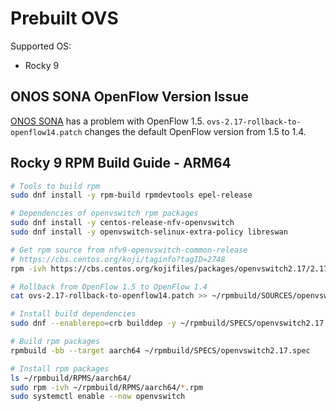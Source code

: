 # Prebuilt OVS

Supported OS:
* Rocky 9

## ONOS SONA OpenFlow Version Issue

[ONOS SONA](https://groups.google.com/a/onosproject.org/g/onos-discuss/c/BaV1xrUvkxY) has a problem with OpenFlow 1.5.
`ovs-2.17-rollback-to-openflow14.patch` changes the default OpenFlow version from 1.5 to 1.4.

## Rocky 9 RPM Build Guide - ARM64

``` bash
# Tools to build rpm
sudo dnf install -y rpm-build rpmdevtools epel-release

# Dependencies of openvswitch rpm packages
sudo dnf install -y centos-release-nfv-openvswitch
sudo dnf install -y openvswitch-selinux-extra-policy libreswan

# Get rpm source from nfv9-openvswitch-common-release
# https://cbs.centos.org/koji/taginfo?tagID=2748
rpm -ivh https://cbs.centos.org/kojifiles/packages/openvswitch2.17/2.17.0/154.el9s/src/openvswitch2.17-2.17.0-154.el9s.src.rpm

# Rollback from OpenFlow 1.5 to OpenFlow 1.4
cat ovs-2.17-rollback-to-openflow14.patch >> ~/rpmbuild/SOURCES/openvswitch-2.17.0.patch

# Install build dependencies
sudo dnf --enablerepo=crb builddep -y ~/rpmbuild/SPECS/openvswitch2.17.spec

# Build rpm packages
rpmbuild -bb --target aarch64 ~/rpmbuild/SPECS/openvswitch2.17.spec

# Install rpm packages
ls ~/rpmbuild/RPMS/aarch64/
sudo rpm -ivh ~/rpmbuild/RPMS/aarch64/*.rpm
sudo systemctl enable --now openvswitch
```

